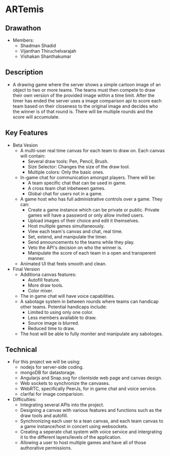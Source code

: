# ARTemis
## Drawathon
- Members:
    - Shadman Shadid
    - Vijanthan Thiruchelvarajah
    - Vishakan Shanthakumar
## Description
- A drawing game where the server shows a simple cartoon image of an object to two or more teams. The teams must then compete to draw their own version of the provided image within a time limit. After the timer has ended the server uses a image comparison api to score each team based on their closeness to the original image and decides who the winner is of that round is. There will be multiple rounds and the score will accumulate.
## Key Features
- Beta Vesion
    - A multi-user real time canvas for each team to draw on. Each canvas will contain:
        - Several draw tools: Pen, Pencil, Brush.
        - Size Selector: Changes the size of the draw tool.
        - Multiple colors: Only the basic ones.
    - In-game chat for communication amongst players. There will be:
        - A team specific chat that can be used in game.
        - A cross team chat inbetween games.
        - Global chat for users not in a game.
    - A game host who has full administrative controls over a game. They can:
        - Create a game instance which can be private or public. Private games will have a password or only allow invited users.
        - Upload images of their choice and edit it themselves.
        - Host multiple games simultaneously.
        - View each team's canvas and chat, real time.
        - Set, extend, and manipulate the timer.
        - Send announcements to the teams while they play.
        - Veto the API's decision on who the winner is.
        - Manipulate the score of each team in a open and transperent manner.
    - Animated UI that feels smooth and clean.
- Final Version
    - Additiona canvas features:
        - Autofill feature.
        - More draw tools.
        - Color mixer.
    - The in game chat will have voice capabilities.
    - A sabotage system in between rounds where teams can handicap other teams. Potential handicaps include:
        - Limited to using only one color.
        - Less members available to draw.
        - Source image is blurred.
        - Reduced time to draw.
    - The host will be able to fully moniter and manipulate any sabotoges.
## Technical
- For this project we will be using:
    - nodejs for server-side coding.
    - mongoDB for datastorage.
    - Angularjs and Snap.svg for clientside web page and canvas design.
    - Web sockets to synchronize the canvases.
    - WebRTC, specifically PeerJs, for in game chat and voice service.
    - clarifai for image comparision.
- Difficulties:
    - Integrating several APIs into the project.
    - Designing a canvas with various features and functions such as the draw tools and autofill.
    - Synchronizing each user to a tean canvas, and each team canvas to a game instance/host in concert using websockets.
    - Creating a seperate chat system with voice service and intergrating it to the different layers/levels of the application.
    - Allowing a user to host multiple games and have all of those authorative permissions.



